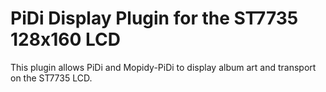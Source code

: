 # PiDi Display Plugin for the ST7735 128x160 LCD

This plugin allows PiDi and Mopidy-PiDi to display album art and transport on the ST7735 LCD.
